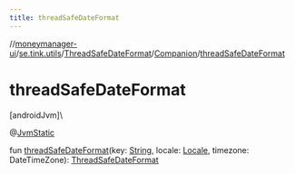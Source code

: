 ```yaml
---
title: threadSafeDateFormat
---
```

//[moneymanager-ui](../../../../index.html)/[se.tink.utils](../../index.html)/[ThreadSafeDateFormat](../index.html)/[Companion](index.html)/[threadSafeDateFormat](thread-safe-date-format.html)



# threadSafeDateFormat



[androidJvm]\




@[JvmStatic](https://kotlinlang.org/api/latest/jvm/stdlib/kotlin.jvm/-jvm-static/index.html)



fun [threadSafeDateFormat](thread-safe-date-format.html)(key: [String](https://kotlinlang.org/api/latest/jvm/stdlib/kotlin/-string/index.html), locale: [Locale](https://developer.android.com/reference/kotlin/java/util/Locale.html), timezone: DateTimeZone): [ThreadSafeDateFormat](../index.html)




